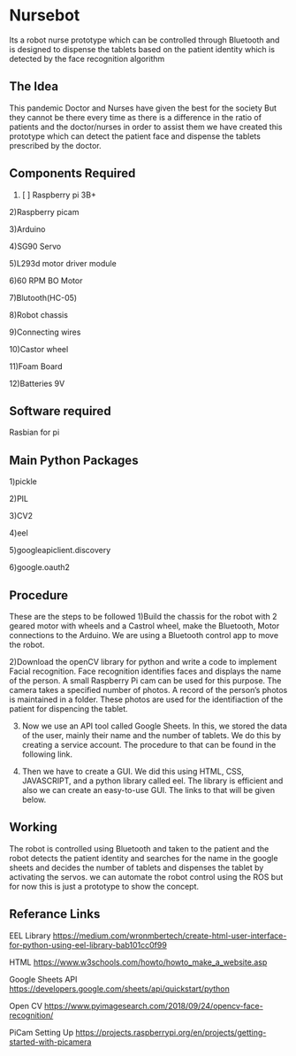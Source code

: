 # Nursebot
Its a robot nurse prototype which can be controlled through Bluetooth and is designed to dispense the tablets based on the patient identity which is detected by the face recognition algorithm

## The Idea
This pandemic Doctor and Nurses have given the best for the society
But they cannot be there every time as there is a difference in the ratio of patients and the doctor/nurses in order to assist them we have created this prototype which can detect the patient face and dispense the tablets prescribed by the doctor. 

## Components Required 
1) [ ] Raspberry pi 3B+

2)Raspberry picam

3)Arduino 

4)SG90 Servo

5)L293d motor driver module 

6)60 RPM BO Motor

7)Blutooth(HC-05)

8)Robot chassis

9)Connecting wires

10)Castor wheel

11)Foam Board

12)Batteries 9V
## Software required
Rasbian for pi

## Main Python Packages
1)pickle

2)PIL

3)CV2

4)eel

5)googleapiclient.discovery

6)google.oauth2


## Procedure
These are the steps to be followed
1)Build the chassis for the robot with 2 geared motor with wheels and a Castrol wheel, make the Bluetooth, Motor connections to the Arduino. We are using a Bluetooth control app to move the robot.

2)Download the openCV library for python and write a code to implement Facial recognition. Face recognition identifies faces and displays the name of the person. A small Raspberry Pi cam can be used for this purpose. The camera takes a specified number of photos.  A record of the person’s photos is maintained in a folder. These photos are used for the identifiaction of the patient for dispencing the tablet.

3) Now we use an API tool called Google Sheets. In this, we stored the data of the user, mainly their name and the number of tablets. We do this by creating a service account. The procedure to that can be found in the following link.

4) Then we have to create a GUI. We did this using HTML, CSS, JAVASCRIPT, and a python library called eel. The library is efficient and also we can create an easy-to-use GUI. The links to that will be given below.

## Working
The robot is controlled using Bluetooth and taken to the patient and the robot detects the patient identity and searches for the name in the google sheets and decides the number of tablets and dispenses the tablet by activating the servos. we can automate the robot control using the ROS but for now this is just a prototype to show the concept.

## Referance Links
EEL Library
https://medium.com/wronmbertech/create-html-user-interface-for-python-using-eel-library-bab101cc0f99

HTML
https://www.w3schools.com/howto/howto_make_a_website.asp

Google Sheets API
https://developers.google.com/sheets/api/quickstart/python

Open CV
https://www.pyimagesearch.com/2018/09/24/opencv-face-recognition/

PiCam Setting Up
https://projects.raspberrypi.org/en/projects/getting-started-with-picamera


